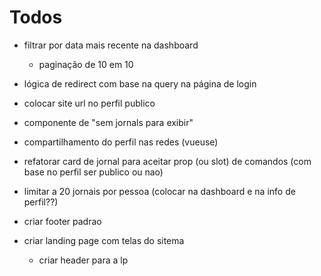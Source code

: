 # Todos

- filtrar por data mais recente na dashboard

  - paginação de 10 em 10

- lógica de redirect com base na query na página de login

- colocar site url no perfil publico

- componente de "sem jornals para exibir"

- compartilhamento do perfil nas redes (vueuse)

- refatorar card de jornal para aceitar prop (ou slot) de comandos (com base no perfil ser publico ou nao)

- limitar a 20 jornais por pessoa (colocar na dashboard e na info de perfil??)

- criar footer padrao

- criar landing page com telas do sitema
  - criar header para a lp
